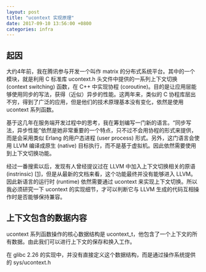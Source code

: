 ```yaml
---
layout: post
title: "ucontext 实现原理"
date: 2017-09-10 13:56:00 +0800
categories: infra
---
```

## 起因
大约4年前，我在腾讯参与开发一个叫作 matrix 的分布式系统平台。其中的一个模块，就是利用 C 标准库 ucontext.h 头文件中提供的一系列上下文切换 (context switching) 函数，在 C++ 中实现协程 (coroutine)。目的是让应用层能够使用同步的写法，获得（近似）异步的性能。这两年来，类似的 C 协程库层出不穷，得到了广泛的应用，但是他们的技术原理基本没有变化，依然是使用 ucontext 系列函数。

基于这几年在服务端开发过程中的思考，我在筹划编写一门新的语言。“同步写法，异步性能”依然是她非常重要的一个特点，只不过不会用协程的形式来提供，而是会采用类似 Erlang 的用户态进程 (user process) 形式。另外，这门语言会使用 LLVM 编译成原生 (native) 目标执行，而不是基于虚拟机。因此依然需要使用到上下文切换功能。

经过一番搜索以后，发现有人曾经提议过在 LLVM 中加入上下文切换相关的原语 (instrinsic) [[1]]，但是从最新的文档来看，这个功能最终并没有能够进入 LLVM。因此新语言的运行时 (runtime) 依然需要通过 ucontext 来实现上下文切换。所以我必须研究一下 ucontext 的实现细节，才可以判断它与 LLVM 生成的代码互相操作时是否能够保持兼容。

## 上下文包含的数据内容
ucontext 系列函数操作的核心数据结构是 ucontext_t，他包含了一个上下文的所有数据。由此我们可以进行上下文的保存和换入工作。

在 glibc 2.26 的实现中，并没有直接定义这个数据结构，而是通过操作系统提供的 sys/ucontext.h

[1]: http://lists.llvm.org/pipermail/llvm-dev/2010-April/030792.html
